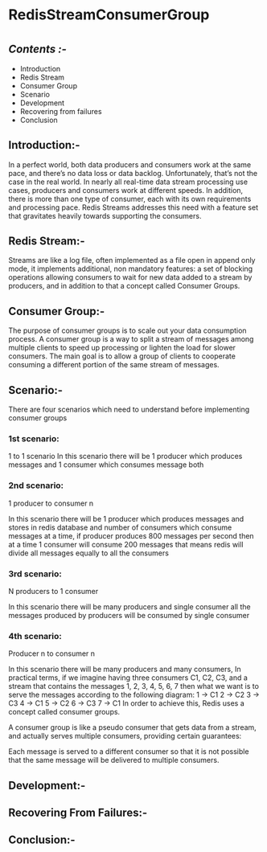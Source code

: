 # RedisStreamConsumerGroup
#
## _Contents :-_
- Introduction
- Redis Stream
- Consumer Group
- Scenario
- Development
- Recovering from failures
- Conclusion

## Introduction:-
In a perfect world, both data producers and consumers work at the same pace, and there’s no data loss or data backlog. Unfortunately, that’s not the case in the real world. In nearly all real-time data stream processing use cases, producers and consumers work at different speeds. In addition, there is more than one type of consumer, each with its own requirements and processing pace. Redis Streams addresses this need with a feature set that gravitates heavily towards supporting the consumers.

## Redis Stream:-
Streams are like a log file, often implemented as a file open in append only mode, it implements additional, non mandatory features: a set of blocking operations allowing consumers to wait for new data added to a stream by producers, and in addition to that a concept called Consumer Groups.

## Consumer Group:-
The purpose of consumer groups is to scale out your data consumption process. A consumer group is a way to split a stream of messages among multiple clients to speed up processing or lighten the load for slower consumers. The main goal is to allow a group of clients to cooperate consuming a different portion of the same stream of messages.

## Scenario:-
There are four scenarios which need to understand before implementing consumer groups
 
	

### 1st scenario:

1 to 1 scenario
In this scenario there will be 1 producer which produces messages and 1 consumer which consumes message both 

### 2nd scenario:

1 producer to consumer n

In this scenario there will be 1 producer which produces messages and stores in redis database and number of consumers which consume messages at a time, if producer produces 800 messages per second then at a time 1 consumer will consume 200 messages that means redis will divide all messages equally to all the consumers 

### 3rd scenario:

N producers to 1 consumer

In this scenario there will be many producers and single consumer all the  messages produced by producers will be consumed by single consumer 

	



### 4th scenario:

Producer n to consumer n

In this scenario there will be many producers and many consumers, In practical terms, if we imagine having three consumers C1, C2, C3, and a stream that contains the messages 1, 2, 3, 4, 5, 6, 7 then what we want is to serve the messages according to the following diagram:
1 -> C1
2 -> C2
3 -> C3
4 -> C1
5 -> C2
6 -> C3
7 -> C1
In order to achieve this, Redis uses a concept called consumer groups.

A consumer group is like a pseudo consumer that gets data from a stream, and actually serves multiple consumers, providing certain guarantees:

Each message is served to a different consumer so that it is not possible that the same message will be delivered to multiple consumers.



## Development:-

## Recovering From Failures:-

## Conclusion:-
